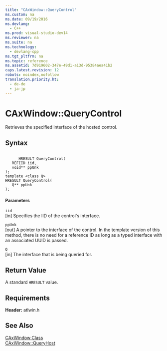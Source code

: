 ```yaml
---
title: "CAxWindow::QueryControl"
ms.custom: na
ms.date: 09/19/2016
ms.devlang: 
  - C++
ms.prod: visual-studio-dev14
ms.reviewer: na
ms.suite: na
ms.technology: 
  - devlang-cpp
ms.tgt_pltfrm: na
ms.topic: reference
ms.assetid: 7d919602-347e-49d1-a13d-95384aea41b2
caps.latest.revision: 12
robots: noindex,nofollow
translation.priority.ht: 
  - de-de
  - ja-jp
---
```

# CAxWindow::QueryControl
Retrieves the specified interface of the hosted control.  
  
## Syntax  
  
```  
  
      HRESULT QueryControl(  
   REFIID iid,  
   void** ppUnk   
);  
template <class Q>  
HRESULT QueryControl(  
   Q** ppUnk   
);  
```  
  
#### Parameters  
 `iid`  
 [in] Specifies the IID of the control's interface.  
  
 `ppUnk`  
 [out] A pointer to the interface of the control. In the template version of this method, there is no need for a reference ID as long as a typed interface with an associated UUID is passed.  
  
 `Q`  
 [in] The interface that is being queried for.  
  
## Return Value  
 A standard `HRESULT` value.  
  
## Requirements  
 **Header:** atlwin.h  
  
## See Also  
 [CAxWindow Class](../vs140/CAxWindow-Class.md)   
 [CAxWindow::QueryHost](../vs140/CAxWindow--QueryHost.md)